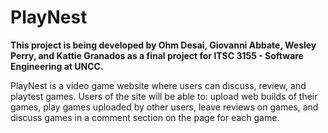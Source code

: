 # PlayNest
**This project is being developed by Ohm Desai, Giovanni Abbate, Wesley Perry, and Kattie Granados as a final project for ITSC 3155 - Software Engineering at UNCC.**

PlayNest is a video game website where users can discuss, review, and playtest games. Users of the site will be able to: upload web builds of their games, play games uploaded by other users, leave reviews on games, and discuss games in a comment section on the page for each game.
